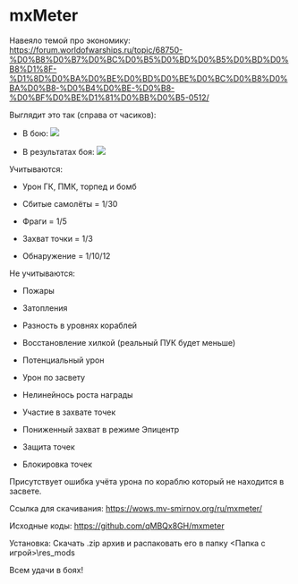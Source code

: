 # mxMeter #

Навеяло темой про экономику: https://forum.worldofwarships.ru/topic/68750-%D0%B8%D0%B7%D0%BC%D0%B5%D0%BD%D0%B5%D0%BD%D0%B8%D1%8F-%D1%8D%D0%BA%D0%BE%D0%BD%D0%BE%D0%BC%D0%B8%D0%BA%D0%B8-%D0%B4%D0%BE-%D0%B8-%D0%BF%D0%BE%D1%81%D0%BB%D0%B5-0512/

Выглядит это так (справа от часиков):

- В бою: ![](https://wows.mv-smirnov.org/ru/mxmeter/images/001.jpg)

- В результатах боя: ![](https://wows.mv-smirnov.org/ru/mxmeter/images/002.jpg)


Учитываются:

- Урон ГК, ПМК, торпед и бомб

- Сбитые самолёты = 1/30

- Фраги = 1/5

- Захват точки = 1/3

- Обнаружение = 1/10/12

Не учитываются:

- Пожары

- Затопления

- Разность в уровнях кораблей

- Восстановление хилкой (реальный ПУК будет меньше)

- Потенциальный урон

- Урон по засвету

- Нелинейнось роста награды

- Участие в захвате точек

- Пониженный захват в режиме Эпицентр

- Защита точек

- Блокировка точек

Присутствует ошибка учёта урона по кораблю который не находится в засвете.

Ссылка для скачивания: https://wows.mv-smirnov.org/ru/mxmeter/

Исходные коды: https://github.com/qMBQx8GH/mxmeter

Установка:
Скачать .zip архив и распаковать его в папку <Папка с игрой>\res_mods

Всем удачи в боях!
